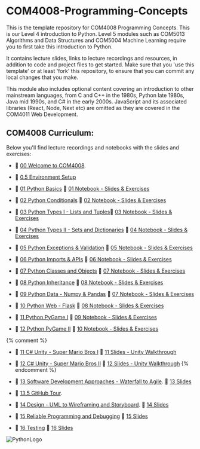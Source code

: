 # COM4008-Programming-Concepts
This is the template repository for COM4008 Programming Concepts. This is our Level 4 introduction to Python. 
Level 5 modules such as COM5013 Algorithms and Data Structures and COM5004 Machine Learning require you to first take this introduction to Python.

It contains lecture slides, links to lecture recordings and resources, in addition to code and project files to get started. 
Make sure that you 'use this template' or at least 'fork' this repository, to ensure that you can commit any local changes that you make. 

This module also includes optional content covering an introduction to other mainstream languages, from C and C++ in the 1980s, Python late 1980s, Java mid 1990s, and C# in the early 2000s. JavaScript and its associated libraries (React, Node, Next etc) are omitted as they are covered in the COM4011 Web Development. 

## COM4008 Curriculum:
Below you'll find lecture recordings and notebooks with the slides and exercises:
* 🎥 [00 Welcome to COM4008](https://youtu.be/YWnu77qWKPk). 
* 🎥 [0.5 Environment Setup](https://www.youtube.com/watch?v=xtsEeR_-GJ4)  
* 🎥 [01 Python Basics](https://youtu.be/meKvCzPIhzU) 📝 [01 Notebook - Slides & Exercises](https://github.com/NicholasDay1992/COM4008-Programming-Concepts/blob/main/01%20Python%20Basics/01%20Python%20Basics.ipynb)  
* 🎥 [02 Python Conditionals](https://youtu.be/Ac3BS0ksg4s) 📝 [02 Notebook - Slides & Exercises](https://github.com/NicholasDay1992/COM4008-Programming-Concepts/blob/main/02%20Python%20Conditionals/02%20Python%20Conditionals.ipynb)
* 🎥 [03 Python Types I - Lists and Tuples](https://youtu.be/3gzhu7DoNT0)📝 [03 Notebook - Slides & Exercises](https://github.com/NicholasDay1992/COM4008-Programming-Concepts/blob/main/03%20Python%20Data%20Types%20I/03%20Python%20Lists%20and%20Tuples.ipynb)
* 🎥 [04 Python Types II - Sets and Dictionaries](https://www.youtube.com/watch?v=FcSwGPMbm-U) 📝 [04 Notebook - Slides & Exercises](https://github.com/NicholasDay1992/COM4008-Programming-Concepts/blob/main/04%20Python%20Data%20Types%20II/04%20Python%20Sets%20and%20Dictionaries.ipynb)  
* 🎥 [05 Python Exceptions & Validation](https://www.youtube.com/watch?v=INvNyhjdsyY) 📝 [05 Notebook - Slides & Exercises](https://github.com/NicholasDay1992/COM4008-Programming-Concepts/blob/main/05%20Python%20Exceptions%20/05%20Python%20Exceptions.ipynb)    
* 🎥 [06 Python Imports & APIs](https://youtu.be/mO_YFFa7wEU) 📝 [06 Notebook - Slides & Exercises](https://github.com/NicholasDay1992/COM4008-Programming-Concepts/blob/main/06%20Python%20Imports%20and%20APIs/06%20Python%20Imports.ipynb)
* 🎥 [07 Python Classes and Objects](https://youtu.be/nvmZh9j-FYs) 📝 [07 Notebook - Slides & Exercises](https://github.com/NicholasDay1992/COM4008-Programming-Concepts/blob/main/07%20Python%20OOP%20I/07%20Python%20Classes%20and%20Objects.ipynb)
* 🎥 [08 Python Inheritance](https://youtu.be/XM_sc84CFG8) 📝 [08 Notebook - Slides & Exercises](https://github.com/NicholasDay1992/COM4008-Programming-Concepts/blob/main/08%20Python%20OOP%20II/08%20Python%20Inheritance.ipynb)

* 🎥 [09 Python Data - Numpy & Pandas](https://youtu.be/zdRcGigjyL8) 📝 [07 Notebook - Slides & Exercises](https://github.com/NicholasDay1992/COM4008-Programming-Concepts/blob/main/07%20Python%20Numpy/07%20Python%20Numpy.ipynb)
* 🎥 [10 Python Web - Flask](https://youtu.be/XM_sc84CFG8) 📝 [08 Notebook - Slides & Exercises](https://github.com/NicholasDay1992/COM4008-Programming-Concepts/blob/main/08%20Python%20Flask/08%20Python%20Flask.ipynb)
* 🎥 [11 Python PyGame I](https://youtu.be/zUqOtottCCU) 📝 [09 Notebook - Slides & Exercises](https://github.com/NicholasDay1992/COM4008-Programming-Concepts/blob/main/09%20PyGame%20I/09%20Python%20PyGame%20I.ipynb)
* 🎥 [12 Python PyGame II](https://youtu.be/gqHT0T3Odfo) 📝 [10 Notebook - Slides & Exercises](https://github.com/NicholasDay1992/COM4008-Programming-Concepts/blob/main/10%20PyGame%20II/10%20Python%20PyGame%20II.ipynb)

{% comment %}
* 🎥 [11 C# Unity - Super Mario Bros I](https://www.youtube.com/watch?v=eV0QqjFHVvE) 📝 [11 Slides - Unity Walkthrough](https://github.com/NicholasDay1992/COM4008-Programming-Concepts/blob/main/11%20Unity%20I%20(C%23)/11%20Unity%20I%20-%20Super%20Mario%20Bros.pdf) 
* 🎥 [12 C# Unity - Super Mario Bros II](https://youtu.be/A1-gVZgKwwg?si=NOCSNG12PyqJuIxI) 📝 [12 Slides - Unity Walkthrough](https://github.com/NicholasDay1992/COM4008-Programming-Concepts/blob/main/12%20Unity%20(C%23)%20II/12%20Unity%20II%20-%20Super%20Mario%20Bros.pdf)
{% endcomment %}

* 🎥 [13 Software Development Approaches - Waterfall to Agile](https://youtu.be/fThWckY-7ao?si=ENh9c_LIBys9ELvM). 📝 [13 Slides](https://github.com/NicholasDay1992/COM4008-Programming-Concepts/blob/main/13%20User%20Requirements%20%26%20GitHub/13%20Software%20Engineering_Requirements.pdf) 
* 🎥 [13.5 GitHub Tour](https://youtu.be/JfxgaalC9n8?si=UdX8SQqwCXhnUVkY).
* 🎥 [14 Design - UML to Wireframing and Storyboard](https://youtu.be/XFgJRANx9u4). 📝 [14 Slides](https://github.com/NicholasDay1992/COM4008-Programming-Concepts/blob/main/14%20Design/14%20Design.pdf)
* 🎥 [15 Reliable Programming and Debugging](https://youtu.be/Upyl2Hj5k0Q) 📝 [15 Slides](https://github.com/NicholasDay1992/COM4008-Programming-Concepts/blob/main/15%20Reliable%20Programming%20%26%20Debugging/15%20Reliable%20Programming.pdf)   
* 🎥 [16 Testing](https://youtu.be/q1yBP_lWU4Y) 📝 [16 Slides](https://github.com/NicholasDay1992/COM4008-Programming-Concepts/blob/main/16%20Test%20Driven%20Development/16%20Testing.pdf)  

![PythonLogo](https://www.ntuclearninghub.com/documents/39367/4216797/Python-Symbol.png/369e410e-a90f-f887-c2dc-61f7ef761476/)
